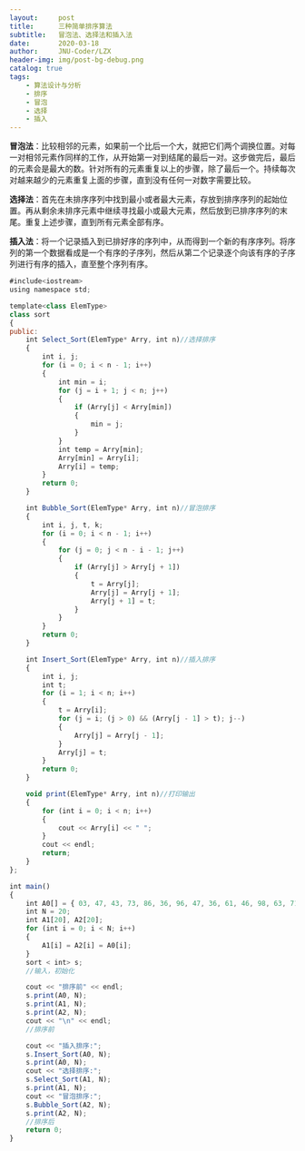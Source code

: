 ```yaml
---
layout:     post
title:      三种简单排序算法
subtitle:   冒泡法、选择法和插入法
date:       2020-03-18
author:     JNU-Coder/LZX
header-img: img/post-bg-debug.png
catalog: true
tags:
    - 算法设计与分析
    - 排序
    - 冒泡
    - 选择
    - 插入    
---
```


**冒泡法**：比较相邻的元素，如果前一个比后一个大，就把它们两个调换位置。对每一对相邻元素作同样的工作，从开始第一对到结尾的最后一对。这步做完后，最后的元素会是最大的数。针对所有的元素重复以上的步骤，除了最后一个。持续每次对越来越少的元素重复上面的步骤，直到没有任何一对数字需要比较。

**选择法**：首先在未排序序列中找到最小或者最大元素，存放到排序序列的起始位置。再从剩余未排序元素中继续寻找最小或最大元素，然后放到已排序序列的末尾。重复上述步骤，直到所有元素全部有序。

**插入法**：将一个记录插入到已排好序的序列中，从而得到一个新的有序序列。将序列的第一个数据看成是一个有序的子序列，然后从第二个记录逐个向该有序的子序列进行有序的插入，直至整个序列有序。

``` javascript
#include<iostream>
using namespace std;

template<class ElemType>
class sort
{
public:
	int Select_Sort(ElemType* Arry, int n)//选择排序
	{
		int i, j;
		for (i = 0; i < n - 1; i++)
		{
			int min = i;
			for (j = i + 1; j < n; j++)
			{
				if (Arry[j] < Arry[min])
				{
					min = j;
				}
			}
			int temp = Arry[min];
			Arry[min] = Arry[i];
			Arry[i] = temp;
		}
		return 0;
	}

	int Bubble_Sort(ElemType* Arry, int n)//冒泡排序
	{
		int i, j, t, k;
		for (i = 0; i < n - 1; i++)
		{
			for (j = 0; j < n - i - 1; j++)
			{
				if (Arry[j] > Arry[j + 1])
				{
					t = Arry[j];
					Arry[j] = Arry[j + 1];
					Arry[j + 1] = t;
				}
			}
		}
		return 0;
	}

	int Insert_Sort(ElemType* Arry, int n)//插入排序
	{
		int i, j;
		int t;
		for (i = 1; i < n; i++)
		{
			t = Arry[i];
			for (j = i; (j > 0) && (Arry[j - 1] > t); j--)
			{
				Arry[j] = Arry[j - 1];
			}
			Arry[j] = t;
		}
		return 0;
	}

	void print(ElemType* Arry, int n)//打印输出
	{
		for (int i = 0; i < n; i++)
		{
			cout << Arry[i] << " ";
		}
		cout << endl;
		return;
	}
};

int main()
{
	int A0[] = { 03, 47, 43, 73, 86, 36, 96, 47, 36, 61, 46, 98, 63, 71, 62, 97, 74, 24, 67, 62 };
	int N = 20;
	int A1[20], A2[20];
	for (int i = 0; i < N; i++)
	{
		A1[i] = A2[i] = A0[i];
	}
	sort < int> s;
	//输入，初始化

	cout << "排序前" << endl;
	s.print(A0, N);
	s.print(A1, N);
	s.print(A2, N);
	cout << "\n" << endl;
	//排序前

	cout << "插入排序:";
	s.Insert_Sort(A0, N);
	s.print(A0, N);
	cout << "选择排序:";
	s.Select_Sort(A1, N);
	s.print(A1, N);
	cout << "冒泡排序:";
	s.Bubble_Sort(A2, N);
	s.print(A2, N);
	//排序后
	return 0;
}
```
